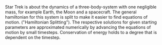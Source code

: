 Star Trek is about the dynamics of a three-body-system with one negligible mass, for example Earth, the Moon and a spacecraft. 
The general hamiltonian for this system is split to make it easier to find equations of motion. ("Hamiltonian Splitting"). 
The respective solutions for given starting parameters are approximated numerically by advancing the equations of motion by small timesteps. Conservation of energy holds to a degree that is dependent on the timestep.
